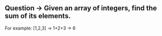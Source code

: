 ## Question -> Given an array of integers, find the sum of its elements.

For example: [1,2,3] -> 1+2+3 -> 6
